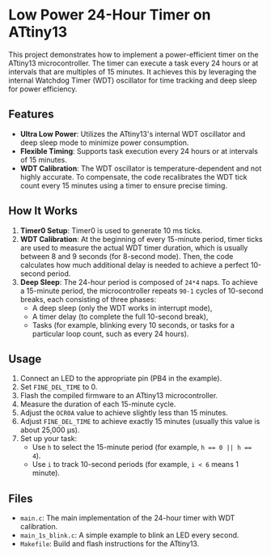 # Low Power 24-Hour Timer on ATtiny13

This project demonstrates how to implement a power-efficient timer on the ATtiny13 microcontroller. The timer can execute a task every 24 hours or at intervals that are multiples of 15 minutes. It achieves this by leveraging the internal Watchdog Timer (WDT) oscillator for time tracking and deep sleep for power efficiency.

## Features

- **Ultra Low Power**: Utilizes the ATtiny13's internal WDT oscillator and deep sleep mode to minimize power consumption.
- **Flexible Timing**: Supports task execution every 24 hours or at intervals of 15 minutes.
- **WDT Calibration**: The WDT oscillator is temperature-dependent and not highly accurate. To compensate, the code recalibrates the WDT tick count every 15 minutes using a timer to ensure precise timing.

## How It Works

1. **Timer0 Setup**: Timer0 is used to generate 10 ms ticks.
2. **WDT Calibration**: At the beginning of every 15-minute period, timer ticks are used to measure the actual WDT timer duration, which is usually between 8 and 9 seconds (for 8-second mode). Then, the code calculates how much additional delay is needed to achieve a perfect 10-second period.
3. **Deep Sleep**: The 24-hour period is composed of `24*4` naps. To achieve a 15-minute period, the microcontroller repeats `90-1` cycles of 10-second breaks, each consisting of three phases:
   - A deep sleep (only the WDT works in interrupt mode),
   - A timer delay (to complete the full 10-second break),
   - Tasks (for example, blinking every 10 seconds, or tasks for a particular loop count, such as every 24 hours).

## Usage

1. Connect an LED to the appropriate pin (PB4 in the example).
2. Set `FINE_DEL_TIME` to 0.
3. Flash the compiled firmware to an ATtiny13 microcontroller.
4. Measure the duration of each 15-minute cycle.
5. Adjust the `OCR0A` value to achieve slightly less than 15 minutes.
6. Adjust `FINE_DEL_TIME` to achieve exactly 15 minutes (usually this value is about 25,000 µs).
7. Set up your task:
   - Use `h` to select the 15-minute period (for example, `h == 0 || h == 4`).
   - Use `i` to track 10-second periods (for example, `i < 6` means 1 minute).

## Files

- `main.c`: The main implementation of the 24-hour timer with WDT calibration.
- `main_1s_blink.c`: A simple example to blink an LED every second.
- `Makefile`: Build and flash instructions for the ATtiny13.



